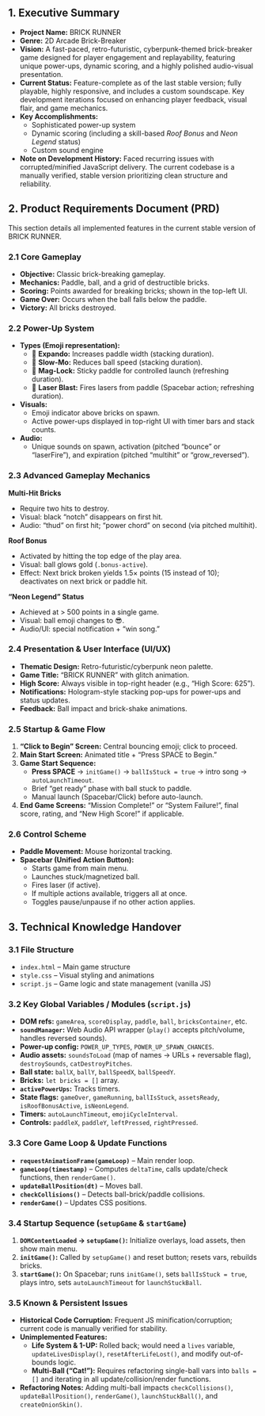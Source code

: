 ## 1. Executive Summary

- **Project Name:** BRICK RUNNER  
- **Genre:** 2D Arcade Brick-Breaker  
- **Vision:** A fast-paced, retro-futuristic, cyberpunk-themed brick-breaker game designed for player engagement and replayability, featuring unique power-ups, dynamic scoring, and a highly polished audio-visual presentation.  
- **Current Status:** Feature-complete as of the last stable version; fully playable, highly responsive, and includes a custom soundscape. Key development iterations focused on enhancing player feedback, visual flair, and game mechanics.  
- **Key Accomplishments:**  
  - Sophisticated power-up system  
  - Dynamic scoring (including a skill-based *Roof Bonus* and *Neon Legend* status)  
  - Custom sound engine  
- **Note on Development History:** Faced recurring issues with corrupted/minified JavaScript delivery. The current codebase is a manually verified, stable version prioritizing clean structure and reliability.

## 2. Product Requirements Document (PRD)

This section details all implemented features in the current stable version of BRICK RUNNER.

### 2.1 Core Gameplay
- **Objective:** Classic brick-breaking gameplay.  
- **Mechanics:** Paddle, ball, and a grid of destructible bricks.  
- **Scoring:** Points awarded for breaking bricks; shown in the top-left UI.  
- **Game Over:** Occurs when the ball falls below the paddle.  
- **Victory:** All bricks destroyed.

### 2.2 Power-Up System
- **Types (Emoji representation):**  
  - 🍄 **Expando:** Increases paddle width (stacking duration).  
  - 🐌 **Slow-Mo:** Reduces ball speed (stacking duration).  
  - 🧲 **Mag-Lock:** Sticky paddle for controlled launch (refreshing duration).  
  - 🎯 **Laser Blast:** Fires lasers from paddle (Spacebar action; refreshing duration).  
- **Visuals:**  
  - Emoji indicator above bricks on spawn.  
  - Active power-ups displayed in top-right UI with timer bars and stack counts.  
- **Audio:**  
  - Unique sounds on spawn, activation (pitched “bounce” or “laserFire”), and expiration (pitched “multihit” or “grow_reversed”).

### 2.3 Advanced Gameplay Mechanics

**Multi-Hit Bricks**  
- Require two hits to destroy.  
- Visual: black “notch” disappears on first hit.  
- Audio: “thud” on first hit; “power chord” on second (via pitched multihit).

**Roof Bonus**  
- Activated by hitting the top edge of the play area.  
- Visual: ball glows gold (`.bonus-active`).  
- Effect: Next brick broken yields 1.5× points (15 instead of 10); deactivates on next brick or paddle hit.

**“Neon Legend” Status**  
- Achieved at > 500 points in a single game.  
- Visual: ball emoji changes to 😎.  
- Audio/UI: special notification + “win song.”

### 2.4 Presentation & User Interface (UI/UX)
- **Thematic Design:** Retro-futuristic/cyberpunk neon palette.  
- **Game Title:** “BRICK RUNNER” with glitch animation.  
- **High Score:** Always visible in top-right header (e.g., “High Score: 625”).  
- **Notifications:** Hologram-style stacking pop-ups for power-ups and status updates.  
- **Feedback:** Ball impact and brick-shake animations.

### 2.5 Startup & Game Flow
1. **“Click to Begin” Screen:** Central bouncing emoji; click to proceed.  
2. **Main Start Screen:** Animated title + “Press SPACE to Begin.”  
3. **Game Start Sequence:**  
   - **Press SPACE** → `initGame()` → `ballIsStuck = true` → intro song → `autoLaunchTimeout`.  
   - Brief “get ready” phase with ball stuck to paddle.  
   - Manual launch (Spacebar/Click) before auto-launch.  
4. **End Game Screens:** “Mission Complete!” or “System Failure!”, final score, rating, and “New High Score!” if applicable.

### 2.6 Control Scheme
- **Paddle Movement:** Mouse horizontal tracking.  
- **Spacebar (Unified Action Button):**  
  - Starts game from main menu.  
  - Launches stuck/magnetized ball.  
  - Fires laser (if active).  
  - If multiple actions available, triggers all at once.  
  - Toggles pause/unpause if no other action applies.

## 3. Technical Knowledge Handover

### 3.1 File Structure
- `index.html` – Main game structure  
- `style.css` – Visual styling and animations  
- `script.js` – Game logic and state management (vanilla JS)

### 3.2 Key Global Variables / Modules (`script.js`)
- **DOM refs:** `gameArea`, `scoreDisplay`, `paddle`, `ball`, `bricksContainer`, etc.  
- **`soundManager`:** Web Audio API wrapper (`play()` accepts pitch/volume, handles reversed sounds).  
- **Power-up config:** `POWER_UP_TYPES`, `POWER_UP_SPAWN_CHANCES`.  
- **Audio assets:** `soundsToLoad` (map of names → URLs + reversable flag), `destroySounds`, `catDestroyPitches`.  
- **Ball state:** `ballX`, `ballY`, `ballSpeedX`, `ballSpeedY`.  
- **Bricks:** `let bricks = []` array.  
- **`activePowerUps`:** Tracks timers.  
- **State flags:** `gameOver`, `gameRunning`, `ballIsStuck`, `assetsReady`, `isRoofBonusActive`, `isNeonLegend`.  
- **Timers:** `autoLaunchTimeout`, `emojiCycleInterval`.  
- **Controls:** `paddleX`, `paddleY`, `leftPressed`, `rightPressed`.

### 3.3 Core Game Loop & Update Functions
- **`requestAnimationFrame(gameLoop)`** – Main render loop.  
- **`gameLoop(timestamp)`** – Computes `deltaTime`, calls update/check functions, then `renderGame()`.  
- **`updateBallPosition(dt)`** – Moves ball.  
- **`checkCollisions()`** – Detects ball-brick/paddle collisions.  
- **`renderGame()`** – Updates CSS positions.

### 3.4 Startup Sequence (`setupGame` & `startGame`)
1. **`DOMContentLoaded` → `setupGame()`:** Initialize overlays, load assets, then show main menu.  
2. **`initGame()`:** Called by `setupGame()` and reset button; resets vars, rebuilds bricks.  
3. **`startGame()`:** On Spacebar; runs `initGame()`, sets `ballIsStuck = true`, plays intro, sets `autoLaunchTimeout` for `launchStuckBall`.

### 3.5 Known & Persistent Issues
- **Historical Code Corruption:** Frequent JS minification/corruption; current code is manually verified for stability.  
- **Unimplemented Features:**  
  - **Life System & 1-UP:** Rolled back; would need a `lives` variable, `updateLivesDisplay()`, `resetAfterLifeLost()`, and modify out-of-bounds logic.  
  - **Multi-Ball (“Cat!”):** Requires refactoring single-ball vars into `balls = []` and iterating in all update/collision/render functions.  
- **Refactoring Notes:** Adding multi-ball impacts `checkCollisions()`, `updateBallPosition()`, `renderGame()`, `launchStuckBall()`, and `createOnionSkin()`.
